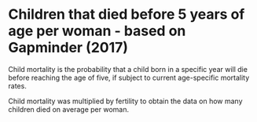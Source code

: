 # Children that died before 5 years of age per woman - based on Gapminder (2017)

Child mortality is the probability that a child born in a specific year will die before reaching the age of five, if subject to current age-specific mortality rates.

Child mortality was multiplied by fertility to obtain the data on how many children died on average per woman.
